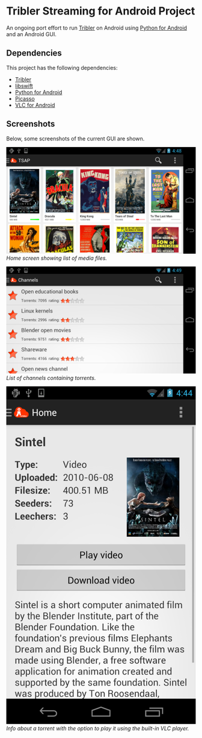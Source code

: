 # Tribler Streaming for Android Project

An ongoing port effort to run [Tribler](https://github.com/tribler/tribler/) on Android using [Python for Android](https://github.com/kivy/python-for-android/) and an Android GUI.

## Dependencies

This project has the following dependencies:
* [Tribler](https://github.com/tribler/tribler/)
* [libswift](https://github.com/libswift/libswift)
* [Python for Android](https://github.com/kivy/python-for-android)
* [Picasso](https://github.com/square/picasso)
* [VLC for Android](http://www.videolan.org/vlc/download-android.html)

## Screenshots

Below, some screenshots of the current GUI are shown.

![home_screen_landscape](screenshots/home_screen_landscape.png
)
*Home screen showing list of media files.*

![channels_screen_landscape](screenshots/channels_screen_landscape.png
)
*List of channels containing torrents.*

![info_screen_portrait](screenshots/info_screen_portrait.png)
*Info about a torrent with the option to play it using the built-in VLC player.*
